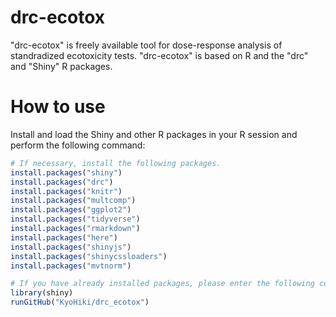 # drc-ecotox
"drc-ecotox" is freely available tool for dose-response analysis of standradized ecotoxicity tests. "drc-ecotox" is based on R and the "drc" and "Shiny" R packages.
  

    
# How to use
Install and load the Shiny and other R packages in your R session and perform the following command:
```r
# If necessary, install the following packages.
install.packages("shiny")
install.packages("drc")
install.packages("knitr")
install.packages("multcomp")
install.packages("ggplot2")
install.packages("tidyverse")
install.packages("rmarkdown")
install.packages("here")
install.packages("shinyjs")
install.packages("shinycssloaders")
install.packages("mvtnorm")

# If you have already installed packages, please enter the following command.
library(shiny)
runGitHub("KyoHiki/drc_ecotox")
```

